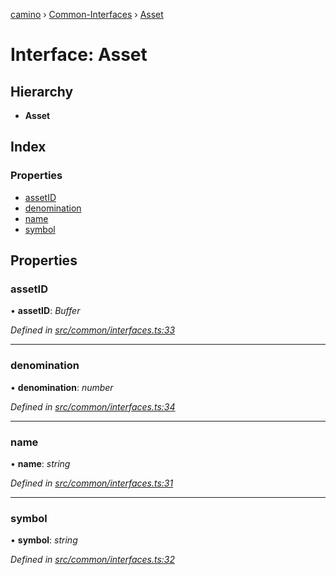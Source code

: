 [camino](../README.md) › [Common-Interfaces](../modules/common_interfaces.md) › [Asset](common_interfaces.asset.md)

# Interface: Asset

## Hierarchy

* **Asset**

## Index

### Properties

* [assetID](common_interfaces.asset.md#assetid)
* [denomination](common_interfaces.asset.md#denomination)
* [name](common_interfaces.asset.md#name)
* [symbol](common_interfaces.asset.md#symbol)

## Properties

###  assetID

• **assetID**: *Buffer*

*Defined in [src/common/interfaces.ts:33](https://github.com/chain4travel/caminojs/blob/ca67b81/src/common/interfaces.ts#L33)*

___

###  denomination

• **denomination**: *number*

*Defined in [src/common/interfaces.ts:34](https://github.com/chain4travel/caminojs/blob/ca67b81/src/common/interfaces.ts#L34)*

___

###  name

• **name**: *string*

*Defined in [src/common/interfaces.ts:31](https://github.com/chain4travel/caminojs/blob/ca67b81/src/common/interfaces.ts#L31)*

___

###  symbol

• **symbol**: *string*

*Defined in [src/common/interfaces.ts:32](https://github.com/chain4travel/caminojs/blob/ca67b81/src/common/interfaces.ts#L32)*
